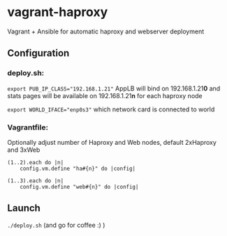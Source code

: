 # vagrant-haproxy
Vagrant + Ansible for automatic haproxy and webserver deployment

## Configuration
### deploy.sh:
```export PUB_IP_CLASS="192.168.1.21"```  AppLB will bind on 192.168.1.21**0** and stats pages will be available on 192.168.1.21**n** for each haproxy node

```export WORLD_IFACE="enp0s3"```   which network card is connected to world

### Vagrantfile:

Optionally adjust number of Haproxy and Web nodes, default 2xHaproxy and 3xWeb
```  
(1..2).each do |n|
    config.vm.define "ha#{n}" do |config|
```
```
(1..3).each do |n|
    config.vm.define "web#{n}" do |config|
```

## Launch

```./deploy.sh``` (and go for coffee :) )
